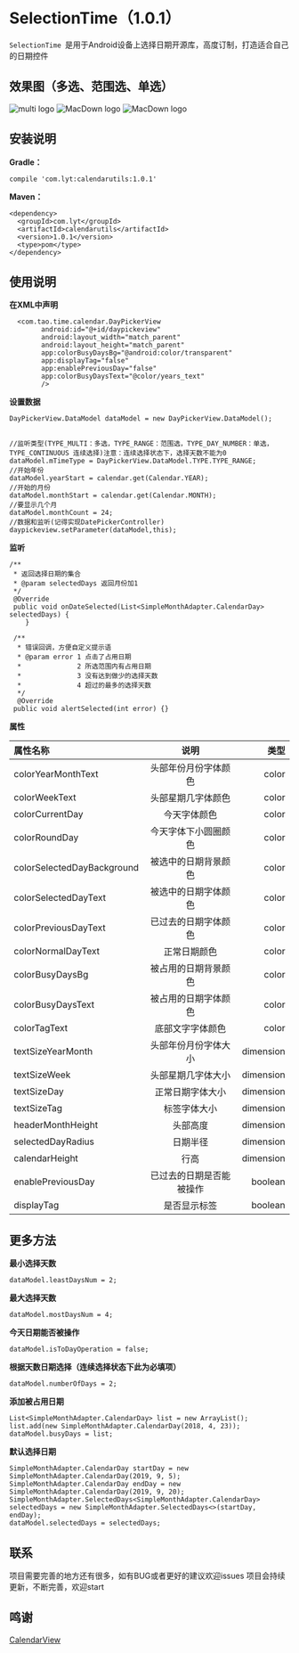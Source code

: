 
# SelectionTime（1.0.1）
`SelectionTime `是用于Android设备上选择日期开源库，高度订制，打造适合自己的日期控件
## 效果图（多选、范围选、单选）

![multi logo](https://github.com/MrXiaoLiu/SelectionTime/blob/master/images/multi.gif)
![MacDown logo](https://github.com/MrXiaoLiu/SelectionTime/blob/master/images/range.gif)
![MacDown logo](https://github.com/MrXiaoLiu/SelectionTime/blob/master/images/range.gif)
## 安装说明
**Gradle：**

```
compile 'com.lyt:calendarutils:1.0.1'
```
**Maven：**

```
<dependency>
  <groupId>com.lyt</groupId>
  <artifactId>calendarutils</artifactId>
  <version>1.0.1</version>
  <type>pom</type>
</dependency>
```
## 使用说明
**在XML中声明**

```
  <com.tao.time.calendar.DayPickerView
        android:id="@+id/daypickeview"
        android:layout_width="match_parent"
        android:layout_height="match_parent"
        app:colorBusyDaysBg="@android:color/transparent"
        app:displayTag="false"
        app:enablePreviousDay="false"
        app:colorBusyDaysText="@color/years_text"
        />
```
**设置数据**

```
DayPickerView.DataModel dataModel = new DayPickerView.DataModel();   
  

//监听类型(TYPE_MULTI：多选，TYPE_RANGE：范围选，TYPE_DAY_NUMBER：单选，TYPE_CONTINUOUS 连续选择)注意：连续选择状态下，选择天数不能为0
dataModel.mTimeType = DayPickerView.DataModel.TYPE.TYPE_RANGE;
//开始年份
dataModel.yearStart = calendar.get(Calendar.YEAR);
//开始的月份
dataModel.monthStart = calendar.get(Calendar.MONTH);
//要显示几个月
dataModel.monthCount = 24;
//数据和监听(记得实现DatePickerController)
daypickeview.setParameter(dataModel,this);
```
**监听**

```
/**
 * 返回选择日期的集合
 * @param selectedDays 返回月份加1
 */
 @Override
 public void onDateSelected(List<SimpleMonthAdapter.CalendarDay> selectedDays) {
    }

 /**
  * 错误回调，方便自定义提示语
  * @param error 1 点击了占用日期
  *              2 所选范围内有占用日期
  *              3 没有达到做少的选择天数
  *              4 超过的最多的选择天数
  */
  @Override
 public void alertSelected(int error) {}
```
**属性**

| 属性名称 | 说明  | 类型 |
|:------------- |:---------------:| -------------:|
| colorYearMonthText      | 头部年份月份字体颜色 |  color|
| colorWeekText      | 头部星期几字体颜色        |  color|
| colorCurrentDay | 今天字体颜色        | color|
|colorRoundDay|今天字体下小圆圈颜色|color|
|colorSelectedDayBackground|被选中的日期背景颜色| color |
|colorSelectedDayText|被选中的日期字体颜色| color |
|colorPreviousDayText|已过去的日期字体颜色| color |
|colorNormalDayText|正常日期颜色| color |
|colorBusyDaysBg|被占用的日期背景颜色| color |
|colorBusyDaysText|被占用的日期字体颜色| color |
|colorTagText|底部文字字体颜色| color |
|textSizeYearMonth|头部年份月份字体大小|dimension|
|textSizeWeek|头部星期几字体大小|dimension|
|textSizeDay|正常日期字体大小|dimension|
|textSizeTag|标签字体大小|dimension|
|headerMonthHeight|头部高度|dimension|
|selectedDayRadius|日期半径|dimension|
|calendarHeight|行高|dimension|
|enablePreviousDay|已过去的日期是否能被操作|boolean|
|displayTag|是否显示标签|boolean|

## 更多方法
**最小选择天数**

```
dataModel.leastDaysNum = 2;
```
**最大选择天数**

```
dataModel.mostDaysNum = 4;
```
**今天日期能否被操作**

```
dataModel.isToDayOperation = false;
```
**根据天数日期选择（连续选择状态下此为必填项）**

```
dataModel.numberOfDays = 2;
```
**添加被占用日期**

```
List<SimpleMonthAdapter.CalendarDay> list = new ArrayList();
list.add(new SimpleMonthAdapter.CalendarDay(2018, 4, 23));
dataModel.busyDays = list;
```
**默认选择日期**

```
SimpleMonthAdapter.CalendarDay startDay = new SimpleMonthAdapter.CalendarDay(2019, 9, 5);
SimpleMonthAdapter.CalendarDay endDay = new SimpleMonthAdapter.CalendarDay(2019, 9, 20);
SimpleMonthAdapter.SelectedDays<SimpleMonthAdapter.CalendarDay> selectedDays = new SimpleMonthAdapter.SelectedDays<>(startDay, endDay);
dataModel.selectedDays = selectedDays;

```
## 联系
项目需要完善的地方还有很多，如有BUG或者更好的建议欢迎issues
项目会持续更新，不断完善，欢迎start
## 鸣谢
[CalendarView](https://github.com/henry-newbie/CalendarView)
